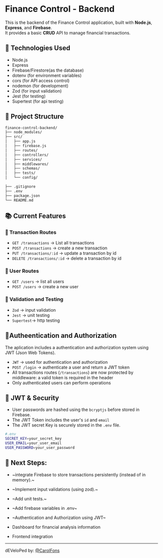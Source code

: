 # Finance Control - Backend

This is the backend of the Finance Control application, built with **Node.js**, **Express**, and **Firebase**.  
It provides a basic **CRUD** API to manage financial transactions.

## 🚀 Technologies Used

- Node.js
- Express
- Firebase/Firestore(as the database)
- dotenv (for environment variables)
- cors (for API access control)
- nodemon (for development)
- Zod (for input validation)
- Jest (for testing)
- Supertest (for api testing)

## 📂 Project Structure

```bash
finance-control-backend/
├── node_modules/
├── src/
│   ├── app.js
│   ├── firebase.js
│   ├── routes/
│   ├── controllers/
│   ├── services/
│   ├── middlewares/
│   ├── schemas/
│   ├── tests/
│   └── config/
     
├── .gitignore
├── .env
├── package.json
└── README.md
```
## 📚 Current Features

### 🔹 Transaction Routes
- `GET /transactions` → List all transactions
- `POST /transactions` → create a new transaction
- `PUT /transactions/:id` → update a transaction by id
- `DELETE /transactions/:id` → delete a transaction by id

### 🔹 User Routes 
- `GET /users` → list all users
- `POST /users` → create a new user

### 🔹 Validation and Testing
- `Zod` → input validation
- `Jest` → unit testing
- `Supertest`→  http testing

## 🔐Autheentication and Authorization
The aplication includes a authentication and authorization system using JWT (Json Web Tokens).
- `JWT` → used for authentication and authorization
- `POST /login` → authenticate a user and return a JWT token
- All transactions routes (`/transactions`) are now protected by middleware: a valid token is required in the header
- Only authenticated users can perform operations

## 🔑 JWT & Security
- User passwords are hashed using the `bcryptjs`  before stored in Firebase.
- The JWT Token includes the user's `id` and `email` 
- The JWT secret Key is securely stored in the `.env` file.
```bash
#.env
SECRET_KEY=your_secret_key
USER_EMAIL=your_user_email
USER_PASSWORD=your_user_password
```


## 🎯 Next Steps:
-   ~integrate Firebase to store transactions persistently (instead of in memory).~
-   ~Implement input validations (using zod).~
-   ~Add unit tests.~
-   ~Add firebase variables in .env~

- ~Authentication and Authorization using JWT~
- Dashboard for financial analysis information
- Frontend integration

---

dEVeloPed by: [@CarolFons](https://github.com/carolfons)

